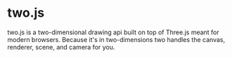 two.js
======

two.js is a two-dimensional drawing api built on top of Three.js meant for modern browsers. Because it's in two-dimensions two handles the canvas, renderer, scene, and camera for you.